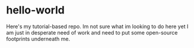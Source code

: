 # hello-world
Here's my tutorial-based repo. Im not sure what im looking to do here yet I am just in desperate need of work and need to put some open-source footprints underneath me. 
